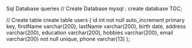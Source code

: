 Sql Database queries
// Create Database
mysql : create database TGC;

// Create table
create table users (
    id int not null auto_increment primary key,
    firstName varchar(200),
    lastName varchar(200),
    birth date,
    address varchar(200),
    education varchar(200),
    hobbies varchar(200),
    email varchar(200) not null unique,
    phone varchar(13)
);
